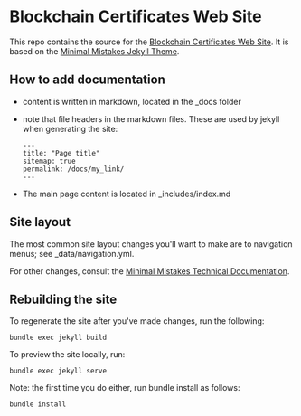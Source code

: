 # Blockchain Certificates Web Site

This repo contains the source for the [Blockchain Certificates Web Site](http://www.blockcerts.org). It is based on the [Minimal Mistakes Jekyll Theme](https://mmistakes.github.io/minimal-mistakes/).

## How to add documentation

- content is written in markdown, located in the _docs folder
- note that file headers in the markdown files. These are used by jekyll when generating the site:

  ```
  ---
  title: "Page title"
  sitemap: true
  permalink: /docs/my_link/
  ---
  ```
  
- The main page content is located in _includes/index.md
 
## Site layout

The most common site layout changes you'll want to make are to navigation menus; see _data/navigation.yml.

For other changes, consult the [Minimal Mistakes Technical Documentation](https://mmistakes.github.io/minimal-mistakes/docs/quick-start-guide/).

## Rebuilding the site

To regenerate the site after you've made changes, run the following:

```
bundle exec jekyll build
```

To preview the site locally, run:

```
bundle exec jekyll serve
```

Note: the first time you do either, run bundle install as follows:

```
bundle install
```
